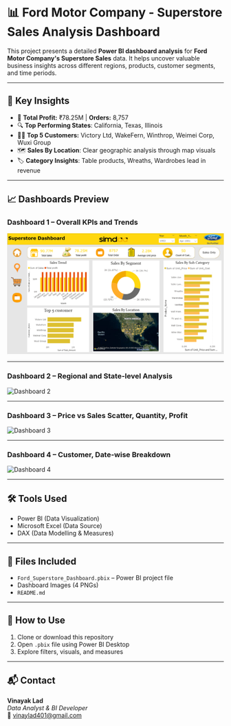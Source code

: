 # 📊 Ford Motor Company - Superstore Sales Analysis Dashboard

This project presents a detailed **Power BI dashboard analysis** for **Ford Motor Company's Superstore Sales** data.
It helps uncover valuable business insights across different regions, products, customer segments, and time periods.

---

## 📌 Key Insights

- 🏬  **Total Profit:** ₹78.25M | **Orders:** 8,757  
- 🔍 **Top Performing States**: California, Texas, Illinois  
- 🧑‍💼 **Top 5 Customers:** Victory Ltd, WakeFern, Winthrop, Weimei Corp, Wuxi Group  
- 🗺️ **Sales By Location**: Clear geographic analysis through map visuals  
- 🏷️ **Category Insights**: Table products, Wreaths, Wardrobes lead in revenue  

---

## 📈 Dashboards Preview

### Dashboard 1 – Overall KPIs and Trends
![Dashboard 1](dashboard1.png.png)

---

### Dashboard 2 – Regional and State-level Analysis
![Dashboard 2](dashboard2.png)

---

### Dashboard 3 – Price vs Sales Scatter, Quantity, Profit
![Dashboard 3](dashboard3.png)

---

### Dashboard 4 – Customer, Date-wise Breakdown
![Dashboard 4](dashboard4.png)

---

## 🛠 Tools Used

- Power BI (Data Visualization)
- Microsoft Excel (Data Source)
- DAX (Data Modelling & Measures)

---

## 📂 Files Included

- `Ford_Superstore_Dashboard.pbix` – Power BI project file  
- Dashboard Images (4 PNGs)
- `README.md`

---

## 🚀 How to Use

1. Clone or download this repository
2. Open `.pbix` file using Power BI Desktop
3. Explore filters, visuals, and measures

---

## 📬 Contact

**Vinayak Lad**  
_Data Analyst & BI Developer_  
📧 vinaylad401@gmail.com

